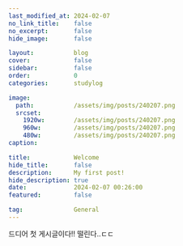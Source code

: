 ```yaml
---
last_modified_at: 2024-02-07
no_link_title:    false 
no_excerpt:       false 
hide_image:       false

layout:           blog
cover:            false
sidebar:          false
order:            0
categories:       studylog

image:
  path:           /assets/img/posts/240207.png
  srcset:
    1920w:        /assets/img/posts/240207.png
    960w:         /assets/img/posts/240207.png
    480w:         /assets/img/posts/240207.png
caption:          

title:            Welcome
hide_title:       false
description:      My first post!
hide_description: true
date:             2024-02-07 00:26:00
featured:         false

tag:              General
---
```


드디어 첫 게시글이다!!
떨린다..ㄷㄷ
